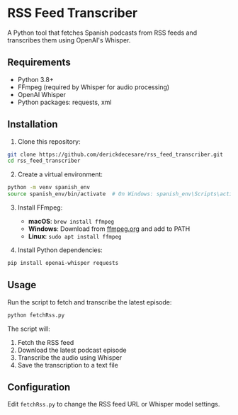 # RSS Feed Transcriber

A Python tool that fetches Spanish podcasts from RSS feeds and transcribes them using OpenAI's Whisper.

## Requirements

- Python 3.8+
- FFmpeg (required by Whisper for audio processing)
- OpenAI Whisper
- Python packages: requests, xml

## Installation

1. Clone this repository:

```bash
git clone https://github.com/derickdecesare/rss_feed_transcriber.git
cd rss_feed_transcriber
```

2. Create a virtual environment:

```bash
python -m venv spanish_env
source spanish_env/bin/activate  # On Windows: spanish_env\Scripts\activate
```

3. Install FFmpeg:

   - **macOS**: `brew install ffmpeg`
   - **Windows**: Download from [ffmpeg.org](https://ffmpeg.org/download.html) and add to PATH
   - **Linux**: `sudo apt install ffmpeg`

4. Install Python dependencies:

```bash
pip install openai-whisper requests
```

## Usage

Run the script to fetch and transcribe the latest episode:

```bash
python fetchRss.py
```

The script will:

1. Fetch the RSS feed
2. Download the latest podcast episode
3. Transcribe the audio using Whisper
4. Save the transcription to a text file

## Configuration

Edit `fetchRss.py` to change the RSS feed URL or Whisper model settings.
